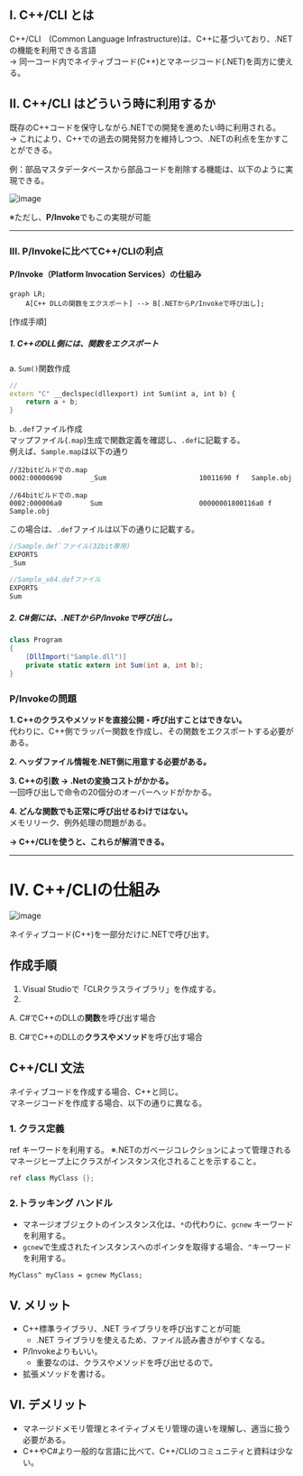 ## I. C++/CLI とは
C++/CLI　(Common Language Infrastructure)は、C++に基づいており、.NET の機能を利用できる言語
<br>→ 同一コード内でネイティブコード(C++)とマネージコード(.NET)を両方に使える。

## II. C++/CLI はどういう時に利用するか
既存のC++コードを保守しながら.NETでの開発を進めたい時に利用される。
<br>→ これにより、C++での過去の開発努力を維持しつつ、.NETの利点を生かすことができる。

例：部品マスタデータベースから部品コードを削除する機能は、以下のように実現できる。

![image](https://github.com/ZukenAlfatech/StudyMeetingMaterials/assets/56807528/8b31dc72-07d1-4566-9256-5b159dc02d57)

※ただし、**P/Invoke**でもこの実現が可能

--------

### III. P/Invokeに比べてC++/CLIの利点

#### P/Invoke（Platform Invocation Services）の仕組み
```mermaid
graph LR;
    A[C++ DLLの関数をエクスポート] --> B[.NETからP/Invokeで呼び出し];
```
[作成手順]
##### 1. C++のDLL側には、関数をエクスポート
a. `Sum()`関数作成
```C++
//
extern "C" __declspec(dllexport) int Sum(int a, int b) {
    return a + b;
}
```
b. `.def`ファイル作成
<br>マップファイル(`.map`)生成で関数定義を確認し、`.def`に記載する。
<br>例えば、`Sample.map`は以下の通り
```
//32bitビルドでの.map
0002:00000690       _Sum                       10011690 f   Sample.obj
 
//64bitビルドでの.map
0002:000006a0       Sum                        00000001800116a0 f   Sample.obj
```
この場合は、`.def`ファイルは以下の通りに記載する。
```C++
//Sample.def`ファイル(32bit専用)
EXPORTS
_Sum

//Sample_x64.defファイル
EXPORTS
Sum
```
##### 2. C#側には、.NETからP/Invokeで呼び出し。
```C#
class Program
{
    [DllImport("Sample.dll")]
    private static extern int Sum(int a, int b);
}
```

### P/Invokeの問題
**1. C++のクラスやメソッドを直接公開・呼び出すことはできない。**
<br>代わりに、C++側でラッパー関数を作成し、その関数をエクスポートする必要がある。

**2. ヘッダファイル情報を.NET側に用意する必要がある。**

**3. C++の引数 → .Netの変換コストがかかる。**
<br>一回呼び出しで命令の20個分のオーバーヘッドがかかる。

**4. どんな関数でも正常に呼び出せるわけではない。**
<br>メモリリーク、例外処理の問題がある。

**→ C++/CLIを使うと、これらが解消できる。**

--------------
# IV. C++/CLIの仕組み

![image](https://github.com/ZukenAlfatech/StudyMeetingMaterials/assets/56807528/fd1c19c7-9a3e-4ac7-85f2-bd9be711cdcb)

ネイティブコード(C++)を一部分だけに.NETで呼び出す。

## 作成手順
1. Visual Studioで「CLRクラスライブラリ」を作成する。
2. 
A. C#でC++のDLLの**関数**を呼び出す場合

B. C#でC++のDLLの**クラスやメソッド**を呼び出す場合


## C++/CLI 文法
ネイティブコードを作成する場合、C++と同じ。
<br>マネージコードを作成する場合、以下の通りに異なる。
### 1. クラス定義
ref キーワードを利用する。
※.NETのガベージコレクションによって管理されるマネージヒープ上にクラスがインスタンス化されることを示すること。
```C++
ref class MyClass {};
```
### 2.トラッキング ハンドル
- マネージオブジェクトのインスタンス化は、`*`の代わりに、`gcnew` キーワードを利用する。
- `gcnew`で生成されたインスタンスへのポインタを取得する場合、`^`キーワードを利用する。

```C++/CLI
MyClass^ myClass = gcnew MyClass;
```

## V. メリット
- C++標準ライブラリ、.NET ライブラリを呼び出すことが可能
  - .NET ライブラリを使えるため、ファイル読み書きがやすくなる。
- P/Invokeよりもいい。
  - 重要なのは、クラスやメソッドを呼び出せるので。
- 拡張メソッドを書ける。

## VI. デメリット
- マネージドメモリ管理とネイティブメモリ管理の違いを理解し、適当に扱う必要がある。
- C++やC#より一般的な言語に比べて、C++/CLIのコミュニティと資料は少ない。


